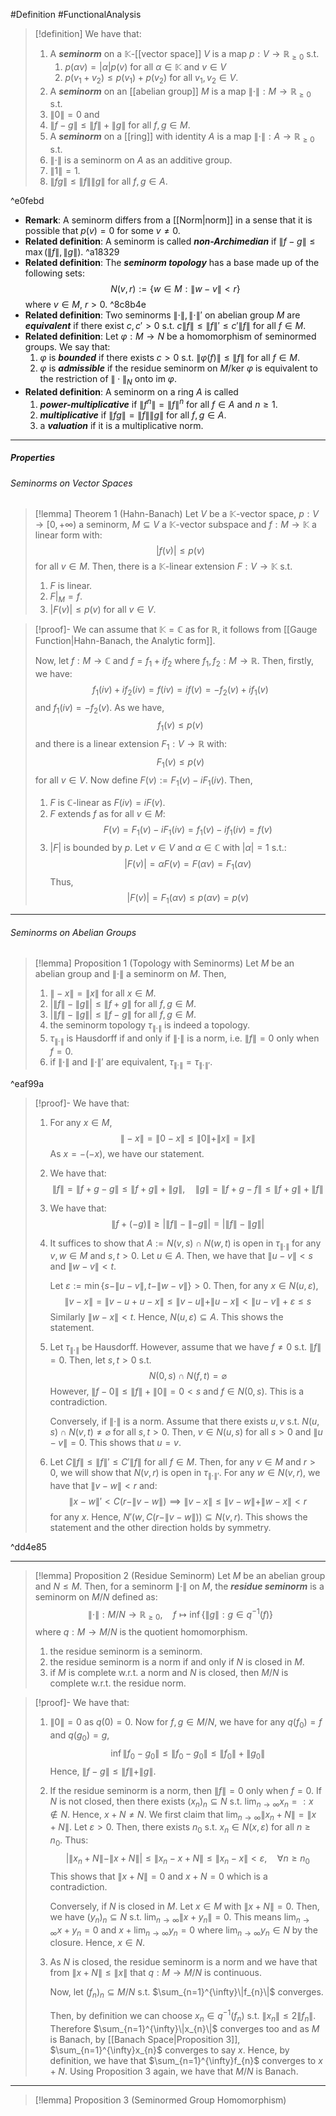 #Definition #FunctionalAnalysis 

> [!definition]
> We have that:
> 1. A ***seminorm*** on a $\mathbb{K}$-[[vector space]] $V$ is a map $p:V \to \mathbb{R}_{\geq 0}$ s.t. 
> 	 1. $p(\alpha v)=\left| \alpha \right|p(v)$ for all $\alpha\in \mathbb{K}$ and $v\in V$
> 	 2. $p(v_{1}+v_{2})\leq p(v_{1})+p(v_{2})$ for all $v_{1},v_{2}\in V$.
> 2. A ***seminorm*** on an [[abelian group]] $M$ is a map $\|\cdot\|:M\to \mathbb{R}_{\geq 0}$ s.t.
> 	1. $\|0\|=0$ and 
> 	2. $\left\| f-g \right\|\leq \left\| f \right\|+\left\| g \right\|$ for all $f,g\in M$.
> 3. A ***seminorm*** on a [[ring]] with identity $A$ is a map $\|\cdot\|:A\to \mathbb{R}_{\geq 0}$ s.t. 
> 	1. $\|\cdot\|$ is a seminorm on $A$ as an additive group.
> 	2. $\|1\|=1$.
> 	3. $\left\| fg \right\|\leq \left\| f \right\|\left\| g \right\|$ for all $f,g\in A$.

^e0febd

- **Remark**: A seminorm differs from a [[Norm|norm]] in a sense that it is possible that $p(v)=0$ for some $v \neq 0$.  
- **Related definition**: A seminorm is called ***non-Archimedian*** if $\left\| f-g \right\|\leq \max(\left\| f \right\|,\left\| g \right\|)$. ^a18329
- **Related definition**: The ***seminorm topology*** has a base made up of the following sets: $$N(v,r):=\{ w\in M:\|w-v\|<r \}$$where $v\in M$, $r>0$. ^8c8b4e
- **Related definition**: Two seminorms $\|\cdot\|,\|\cdot\|'$ on abelian group $M$ are ***equivalent*** if there exist $c,c'>0$ s.t. $c\|f\|\leq \|f\|'\leq c'\|f\|$ for all $f\in M$.
- **Related definition**: Let $\varphi:M\to N$ be a homomorphism of seminormed groups. We say that:
  1. $\varphi$ is ***bounded*** if there exists $c>0$ s.t. $\left\| \varphi(f) \right\|\leq \left\| f \right\|$ for all $f\in M$.
  2. $\varphi$ is ***admissible*** if the residue seminorm on $M / \text{ker }\varphi$ is equivalent to the restriction of $\|\cdot\|_{N}$ onto $\text{im }\varphi$.
- **Related definition**: A seminorm on a ring $A$ is called 
	1. ***power-multiplicative*** if $\left\| f^n \right\|=\left\| f \right\|^n$ for all $f\in A$ and $n\geq 1$.
	2.  ***multiplicative*** if $\left\| fg \right\|=\left\| f \right\|\left\| g \right\|$ for all $f,g\in A$.
	3. a ***valuation*** if it is a multiplicative norm.
---
##### Properties
###### Seminorms on Vector Spaces
> [!lemma] Theorem 1 (Hahn-Banach)
> Let $V$ be a $\mathbb{K}$-vector space, $p:V \to [0,+\infty)$ a seminorm, $M \subseteq V$ a $\mathbb{K}$-vector subspace and $f:M \to \mathbb{K}$ a linear form with: $$\left| f(v) \right| \leq p(v)$$for all $v\in M$. Then, there is a $\mathbb{K}$-linear extension $F:V \to \mathbb{K}$ s.t.
> 1. $F$ is linear.
> 2. $F|_{M}=f$.
> 3. $\left| F(v) \right|\leq p(v)$ for all $v\in V$.

> [!proof]-
> We can assume that $\mathbb{K}=\mathbb{C}$ as for $\mathbb{R}$, it follows from [[Gauge Function|Hahn-Banach, the Analytic form]]. 
> 
> Now, let $f:M \to \mathbb{C}$ and $f=f_{1}+if_{2}$ where $f_{1},f_{2}:M\to \mathbb{R}$. Then, firstly, we have: $$f_{1}(iv)+if_{2}(iv)=f(iv)=if(v)=-f_{2}(v)+if_{1}(v)$$
> and $f_{1}(iv)=-f_{2}(v)$. As we have, 
>  $$f_{1}(v) \leq p(v)$$and there is a linear extension $F_{1}:V \to \mathbb{R}$ with: $$F_{1} (v)\leq p(v) $$for all $v\in V$. Now define $F(v):=F_{1}(v)-iF_{1}(iv)$. Then, 
>  1. $F$ is $\mathbb{C}$-linear as $F(iv)=iF(v)$.
>  2. $F$ extends $f$ as for all $v\in M$:$$F(v)=F_{1}(v)-iF_{1}(iv)=f_{1}(v)-if_{1}(iv)=f(v)$$
>  3. $|F|$ is bounded by $p$. Let $v\in V$ and $\alpha\in \mathbb{C}$ with $\left| \alpha \right|=1$ s.t.:
> $$\left| F(v) \right| =\alpha F(v)=F(\alpha v)=F_{1}(\alpha v)$$Thus, $$\left| F(v) \right| =F_{1}(\alpha v)\leq p(\alpha v)=p(v)$$
---
###### Seminorms on Abelian Groups
> [!lemma] Proposition 1 (Topology with Seminorms)
> Let $M$ be an abelian group and $\|\cdot\|$ a seminorm on $M$. Then, 
> 1. $\|-x\|=\|x\|$ for all $x\in M$.
> 2. $\left| \left\| f \right\|-\left\| g \right\| \right|\leq \left\| f+g \right\|$ for all $f,g\in M$.
> 3. $\left| \left\| f \right\|-\left\| g \right\| \right|\leq \left\| f-g \right\|$ for all $f,g\in M$.
> 4. the seminorm topology $\tau_{\|\cdot\|}$ is indeed a topology.
> 5. $\tau_{\|\cdot\|}$ is Hausdorff if and only if $\|\cdot\|$ is a norm, i.e. $\|f\|=0$ only when $f=0$.
> 6. if $\|\cdot\|$ and $\|\cdot\|'$ are equivalent, $\tau_{\|\cdot\|}=\tau_{\|\cdot\|'}$. 

^eaf99a

> [!proof]-
> We have that:
> 1. For any $x\in M$, $$\|-x\|=\|0-x\|\leq \|0\|+\|x\|=\|x\|$$As $x= -(-x)$, we have our statement.
> 2. We have that: $$\left\| f \right\| =\left\| f+g-g \right\|\leq \left\| f+g \right\| +\left\| g \right\|,\quad \left\| g \right\| =\left\| f+g-f \right\| \leq \left\| f+g \right\| +\left\| f \right\|   $$
> 3. We have that: $$\left\| f+(-g) \right\| \geq \left| \left\| f \right\| -\left\| -g \right\|  \right| =\left| \left\| f \right\| -\left\| g \right\|  \right| $$
> 4. It suffices to show that $A:=N(v,s)\cap N(w,t)$ is open in $\tau_{\|\cdot\|}$ for any $v,w\in M$ and $s,t>0$. Let $u\in A$. Then, we have that $\|u-v\|<s$ and $\|w-v\|<t$. 
>    
>    Let $\varepsilon:= \min \{ s-\|u-v\|,t-\|w-v\| \}> 0$. Then, for any $x \in N(u,\varepsilon)$, $$\|v-x\|=\|v-u+u-x\|\leq \|v-u\|+\|u-x\|< \|u-v\|+ \varepsilon\leq s$$Similarly $\|w-x\|< t$. Hence, $N(u,\varepsilon)\subseteq A$. This shows the statement.
> 3. Let $\tau_{\|\cdot\|}$ be Hausdorff. However, assume that we have $f\neq 0$ s.t. $\left\| f \right\|=0$. Then, let $s,t>0$ s.t. $$N(0,s)\cap N(f,t)=\varnothing$$However, $\left\| f-0 \right\|\leq \left\| f \right\|+\left\| 0 \right\|=0<s$ and $f\in N(0,s)$. This is a contradiction. 
>    
>    Conversely, if $\|\cdot\|$ is a norm. Assume that there exists $u,v$ s.t. $N(u,s)\cap N(v,t)\neq \varnothing$ for all $s,t>0$. Then, $v\in N(u,s)$ for all $s > 0$ and $\|u-v\|=0$. This shows that $u=v$.
> 4. Let $C\|f\|\leq \|f\|'\leq C'\|f\|$ for all $f\in M$. Then, for any $v\in M$ and $r>0$, we will show that $N(v,r)$ is open in $\tau_{\|\cdot\|'}$. For any $w\in N(v,r)$, we have that $\|v-w\|<r$ and: $$\|x-w\|'<C(r-\|v-w\| )\implies \|v-x\|\leq \|v-w\|+\|w-x\|<r$$for any $x$. Hence, $N'(w,C(r-\|v-w\|))\subseteq N(v,r)$. This shows the statement and the other direction holds by symmetry.

^dd4e85

---
> [!lemma] Proposition 2 (Residue Seminorm)
> Let $M$ be an abelian group and $N\leq M$. Then, for a seminorm $\|\cdot\|$ on $M$, the ***residue seminorm*** is a seminorm on $M / N$ defined as:$$\|\cdot \|:M / N\to \mathbb{R}_{\geq 0},\quad f\mapsto \inf \{ \|g\|: g\in q^{-1}(f) \}$$where $q:M\to M / N$ is the quotient homomorphism.
> 1. the residue seminorm is a seminorm.
> 2. the residue seminorm is a norm if and only if $N$ is closed in $M$.
> 3. if $M$ is complete w.r.t. a norm and $N$ is closed, then $M / N$ is complete w.r.t. the residue norm.

> [!proof]-
> We have that:
> 1. $\|0\|=0$ as $q(0)=0$. Now for $f,g\in M / N$, we have for any $q(f_{0})=f$ and $q(g_{0})=g$, $$\inf\|f_{0}-g_{0}\|\leq \left\| f_{0}-g_{0} \right\|\leq \left\| f_{0} \right\| +\left\| g_{0} \right\|  $$ Hence, $\|f-g\|\leq \|f\|+\|g\|$. 
> 2. If the residue seminorm is a norm, then $\left\| f \right\|=0$ only when $f=0$. If $N$ is not closed, then there exists $(x_{n})_{n}\subseteq N$ s.t. $\lim_{ n \to \infty }x_{n}=: x\notin N$. Hence, $x+N\neq N$. We first claim that $\lim_{ n \to \infty }\|x_{n}+N\|=\|x+N\|$. Let $\varepsilon>0$. Then, there exists $n_{0}$ s.t. $x_{n}\in N(x,\varepsilon)$ for all $n\geq n_{0}$. Thus: $$\left| \left\| x_{n} +N\right\| -\|x+N\| \right| \leq \left\| x_{n}-x+N \right\|\leq \left\| x_{n}-x \right\| < \varepsilon, \quad \forall n\geq n_{0} $$
>    This shows that $\|x+N\|=0$ and $x+N=0$ which is a contradiction.
>    
>    Conversely, if $N$ is closed in $M$. Let $x\in M$ with $\left\| x+N \right\|=0$. Then, we have $(y_{n})_{n}\subseteq N$ s.t. $\lim_{ n \to \infty }\left\| x+y_{n} \right\|=0$. This means $\lim_{ n \to \infty }x+y_{n}=0$ and $x+\lim_{ n \to \infty }y_{n}=0$ where $\lim_{ n \to \infty }y_{n}\in N$ by the closure. Hence, $x\in N$.
> 3. As $N$ is closed, the residue seminorm is a norm and we have that from $\|x+N\|\leq\|x\|$ that $q:M\to M / N$ is continuous. 
>    
>    Now, let $(f_{n})_{n}\subseteq M / N$ s.t. $\sum_{n=1}^{\infty}\|f_{n}\|$ converges.
>    
>    Then, by definition we can choose $x_{n}\in q^{-1}(f_{n})$ s.t. $\|x_{n}\|\leq 2\|f_{n}\|$. Therefore $\sum_{n=1}^{\infty}\|x_{n}\|$ converges too and as $M$ is Banach, by [[Banach Space|Proposition 3]], $\sum_{n=1}^{\infty}x_{n}$ converges to say $x$. Hence, by definition, we have that $\sum_{n=1}^{\infty}f_{n}$ converges to $x+N$. Using Proposition 3 again, we have that $M / N$ is Banach.

---
> [!lemma] Proposition 3 (Seminormed Group Homomorphism)
> 